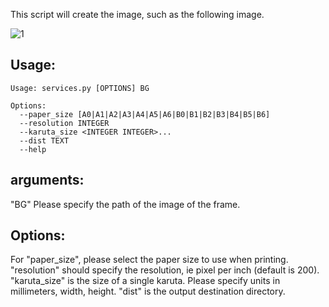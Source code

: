 This script will create the image, such as the following image.

![1](https://cloud.githubusercontent.com/assets/2044262/20872693/e1c3a718-bae3-11e6-820d-c187f8bd90c2.png)


## Usage:
```
Usage: services.py [OPTIONS] BG

Options:
  --paper_size [A0|A1|A2|A3|A4|A5|A6|B0|B1|B2|B3|B4|B5|B6]
  --resolution INTEGER
  --karuta_size <INTEGER INTEGER>...
  --dist TEXT
  --help 
```

## arguments:
"BG" Please specify the path of the image of the frame.

## Options:
For "paper_size", please select the paper size to use when printing.
"resolution" should specify the resolution, ie pixel per inch (default is 200).
"karuta_size" is the size of a single karuta. Please specify units in millimeters, width, height.
"dist" is the output destination directory.
